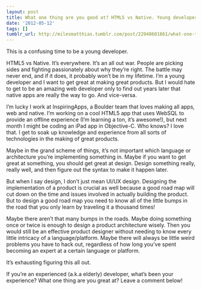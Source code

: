 ```yaml
---
layout: post
title: What one thing are you good at? HTML5 vs Native. Young developer confusion.
date: '2012-05-12'
tags: []
tumblr_url: http://milesmatthias.tumblr.com/post/22948601861/what-one-thing-are-you-good-at-html5-vs-native-young
---
```

This is a confusing time to be a young developer.

HTML5 vs Native. It’s everywhere. It’s an all out war. People are picking sides and fighting passionately about why they’re right. The battle may never end, and if it does, it probably won’t be in my lifetime. I’m a young developer and I want to get great at making great products. But I would hate to get to be an amazing web developer only to find out years later that native apps are really the way to go. And vice-versa.

I’m lucky I work at InspiringApps, a Boulder team that loves making all apps, web and native. I’m working on a cool HTML5 app that uses WebSQL to provide an offline experience (I’m learning a ton, it’s awesome!), but next month I might be coding an iPad app in Objective-C. Who knows? I love that. I get to soak up knowledge and experience from all sorts of technologies in the making of great products.

Maybe in the grand scheme of things, it’s not important which language or architecture you’re implementing something in. Maybe if you want to get great at something, you should get great at design. Design something really, really well, and then figure out the syntax to make it happen later.

But when I say design, I don’t just mean UI/UX design. Designing the implementation of a product is crucial as well because a good road map will cut down on the time and issues involved in actually building the product. But to design a good road map you need to know all of the little bumps in the road that you only learn by traveling it a thousand times!

Maybe there aren’t that many bumps in the roads. Maybe doing something once or twice is enough to design a product architecture wisely. Then you would still be an effective product designer without needing to know every little intricacy of a language/platform. Maybe there will always be little weird problems you have to hack out, regardless of how long you’ve spent becoming an expert at a certain language or platform.

It’s exhausting figuring this all out.

If you’re an experienced (a.k.a elderly) developer, what’s been your experience? What one thing are you great at? Leave a comment below!
